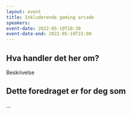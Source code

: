 ```yaml
---
layout: event
title: Inkluderende gaming arcade
speakers: 
event-date: 2022-05-19T10:30
event-date-end: 2022-05-19T15:00
---
```

## Hva handler det her om?
Beskrivelse

## Dette foredraget er for deg som
...
